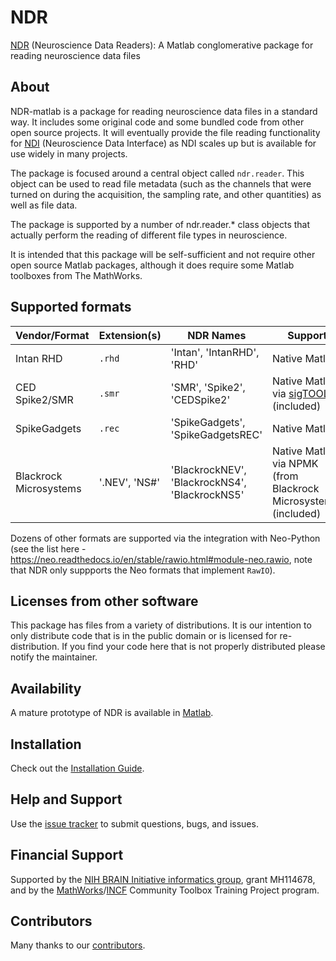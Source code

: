 # NDR

[NDR](http://ndr.vhlab.org) (Neuroscience Data Readers):  A Matlab conglomerative package for reading neuroscience data files

## About

NDR-matlab is a package for reading neuroscience data files in a standard way. It includes some original code and some bundled code from
other open source projects. It will eventually provide the file reading functionality for [NDI](http://ndi.vhlab.org) (Neuroscience Data Interface) as NDI scales up but is available for use widely in many projects.

The package is focused around a central object called `ndr.reader`. This object can be used to read file metadata (such as the channels
that were turned on during the acquisition, the sampling rate, and other quantities) as well as file data.

The package is supported by a number of ndr.reader.* class objects that actually perform the reading of different file types in neuroscience.

It is intended that this package will be self-sufficient and not require other open source Matlab packages, although it does require
some Matlab toolboxes from The MathWorks.

## Supported formats

| Vendor/Format | Extension(s) | NDR Names | Support | Notes |
| ----------- | ----------- | ---- | ---- | ---- |
| Intan RHD | `.rhd` | 'Intan', 'IntanRHD', 'RHD' | Native Matlab | |
| CED Spike2/SMR | `.smr` | 'SMR', 'Spike2', 'CEDSpike2' | Native Matlab via [sigTOOL](http://sigtool.sourceforge.net/sigtool.html) (included) | |
| SpikeGadgets | `.rec` | 'SpikeGadgets', 'SpikeGadgetsREC' | Native Matlab | |
| Blackrock Microsystems | '.NEV', 'NS#' | 'BlackrockNEV', 'BlackrockNS4', 'BlackrockNS5' | Native Matlab via NPMK (from Blackrock Microsystems) (included) | |

Dozens of other formats are supported via the integration with Neo-Python (see the list here - https://neo.readthedocs.io/en/stable/rawio.html#module-neo.rawio, note that NDR only suppports the Neo formats that implement `RawIO`).

## Licenses from other software

This package has files from a variety of distributions. It is our intention to only distribute code that is in the public domain or is licensed for re-distribution. If you find your code here that is not properly distributed please notify the maintainer.


## Availability

A mature prototype of NDR is available in [Matlab](https://github.com/VH-Lab/NDR-matlab).

## Installation

Check out the [Installation Guide](https://vh-lab.github.io/NDR-matlab/installation/).

## Help and Support

Use the [issue tracker](https://github.com/VH-Lab/NDR-matlab/issues) to submit questions, bugs, and issues.

## Financial Support

Supported by the [NIH BRAIN Initiative informatics group](https://braininitiative.nih.gov/brain-programs/informatics), grant MH114678, and by the [MathWorks](https://www.mathworks.com)/[INCF](https://www.incf.org) Community Toolbox Training Project program.

## Contributors

Many thanks to our [contributors](https://github.com/VH-Lab/NDR-matlab/graphs/contributors).

